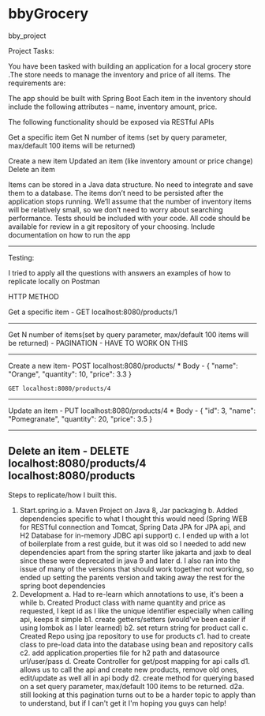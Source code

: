 # bbyGrocery
bby_project

Project Tasks:

You have been tasked with building an application for a local grocery store .The store needs to manage the inventory and price of all items. The requirements are:

The app should be built with Spring Boot
Each item in the inventory should include the following attributes – name, inventory amount, price.

The following functionality should be exposed via RESTful APIs

Get a specific item
Get N number of items (set by query parameter, max/default 100 items will be returned)

Create a new item
Updated an item (like inventory amount or price change) 
Delete an item

Items can be stored in a Java data structure. No need to integrate and save them to a database. The items don’t need to be persisted after the application stops running. 
We’ll assume that the number of inventory items will be relatively small, so we don’t need to worry about searching performance.
Tests should be included with your code.
All code should be available for review in a git repository of your choosing. Include documentation on how to run the app


 -------------------------------- -------------------------------- -------------------------------- -------------------------------- -------------------------------- -------------------------------- 
 
 
Testing:

I tried to apply all the questions with answers an examples of how to replicate locally on Postman 

HTTP METHOD


Get a specific item - GET localhost:8080/products/1

------------------------------------------------------------------------------------------------------------------------------------------------------------------------------------------------

Get N number of items(set by query parameter, max/default 100 items will be returned) - PAGINATION - HAVE TO WORK ON THIS

------------------------------------------------------------------------------------------------------------------------------------------------------------------------------------------------

Create a new item- POST localhost:8080/products/ * Body - 
{
    "name": "Orange",
    "quantity": 10,
    "price": 3.3
}

	GET localhost:8080/products/4

------------------------------------------------------------------------------------------------------------------------------------------------------------------------------------------------

Update an item - PUT localhost:8080/products/4 * Body -
{
    "id": 3,
    "name": "Pomegranate",
    "quantity": 20,
    "price": 3.5
}

------------------------------------------------------------------------------------------------------------------------------------------------------------------------------------------------

Delete an item - DELETE localhost:8080/products/4
localhost:8080/products
------------------------------------------------------------------------------------------------------------------------------------------------------------------------------------------------



Steps to replicate/how I built this.

1. Start.spring.io
	a. Maven Project on Java 8, Jar packaging
	b. Added dependencies specific to what I thought this would need (Spring WEB for RESTful connection and Tomcat, Spring Data JPA for JPA api, and H2 Database for in-memory JDBC api support)
  c. I ended up with a lot of boilerplate from a rest guide, but it was old so I needed to add new dependencies apart from the spring starter like jakarta and jaxb to deal since these were deprecated in java 9 and later
  d. I also ran into the issue of many of the versions that should work together not working, so ended up setting the parents version and taking away the rest for the spring boot dependencies
2. Development 
  a. Had to re-learn which annotations to use, it's been a while
  b. Created Product class with name quantity and price as requested, I kept id as I like the unique identifier especially when calling api, keeps it simple
    b1. create getters/setters (would've been easier if using lombok as I later learned) 
    b2. set return string for product call
  c. Created Repo using jpa repository to use for products 
     c1. had to create class to pre-load data into the database using bean and repository calls
     c2. add application.properties file for h2 path and datasource url/user/pass
  d. Create Controller for get/post mapping for api calls
     d1. allows us to call the api and create new products, remove old ones, edit/update as well all in api body
     d2. create method for querying based on a set query parameter, max/default 100 items to be returned.
        d2a. still looking at this pagination turns out to be a harder topic to apply than to understand, but if I can't get it I'm hoping you guys can help!
